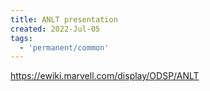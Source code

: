 ```yaml
---
title: ANLT presentation
created: 2022-Jul-05
tags:
  - 'permanent/common'
---
```


https://ewiki.marvell.com/display/ODSP/ANLT
